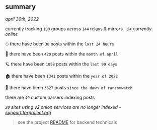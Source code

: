 
## summary
_april 30th, 2022_

currently tracking `100` groups across `144` relays & mirrors - _`54` currently online_

⏲ there have been `38` posts within the `last 24 hours`

🦈 there have been `420` posts within the `month of april`

🪐 there have been `1058` posts within the `last 90 days`

🏚 there have been `1341` posts within the `year of 2022`

🦕 there have been `3627` posts `since the dawn of ransomwatch`

there are `49` custom parsers indexing posts

_`20` sites using v2 onion services are no longer indexed - [support.torproject.org](https://support.torproject.org/onionservices/v2-deprecation/)_

> see the project [README](https://github.com/thetanz/ransomwatch#ransomwatch--) for backend technicals

